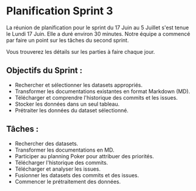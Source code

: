 # Planification Sprint 3

La réunion de planification pour le sprint du 17 Juin au 5 Juillet s'est tenue le Lundi 17 Juin. Elle a duré environ 30 minutes.
Notre équipe a commencé par faire un point sur les tâches du second sprint.

Vous trouverez les détails sur les parties à faire chaque jour.

## Objectifs du Sprint :

- Rechercher et sélectionner les datasets appropriés.
- Transformer les documentations existantes en format Markdown (MD).
- Télécharger et comprendre l'historique des commits et les issues.
- Stocker les données dans un seul tableau.
- Prétraiter les données du dataset sélectionné.

## Tâches :

- Rechercher des datasets.
- Transformer les documentations en MD.
- Participer au planning Poker pour attribuer des priorités.
- Télécharger l'historique des commits.
- Télécharger et analyser les issues.
- Fusionner les datasets des commits et des issues.
- Commencer le prétraitement des données.
